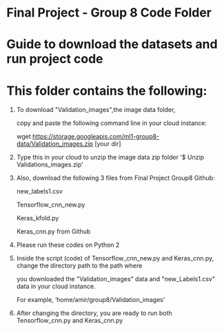 
# Final Project - Group 8 Code Folder

# Guide to download the datasets and run project code

# This folder contains the following:



1. To download "Validation_images",the image data folder, 

   copy and paste the following command line in your cloud instance:  
   
   wget https://storage.googleapis.com/ml1-group8-data/Validation_images.zip [your dir]
   
   
2. Type this in your cloud to unzip the image data zip folder '$ Unzip Validations_images.zip'


3. Also, download the following 3 files from Final Project Group8 Github:

    new_labels1.csv

    Tensorflow_cnn_new.py 

    Keras_kfold.py
    
    Keras_cnn.py from Github
    
 
4. Please run these codes on Python 2 


5. Inside the script (code) of Tensorflow_cnn_new.py and Keras_cnn.py, change the directory path to the  path where 
   
   you downloaded the "Validation_images" data and "new_Labels1.csv" data in your cloud instance.
   
   For example, ‘home/amir/group8/Validation_images’


3. After changing the directory, you are ready to run both Tensorflow_cnn.py and Keras_cnn.py




```python

```
